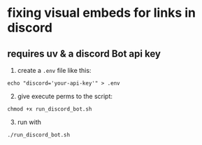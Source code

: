 # fixing visual embeds for links in discord
## requires uv & a discord Bot api key

1. create a `.env` file like this:

`echo "discord='your-api-key'" > .env`



2. give execute perms to the script: 

`chmod +x run_discord_bot.sh `



3. run with

`./run_discord_bot.sh`


